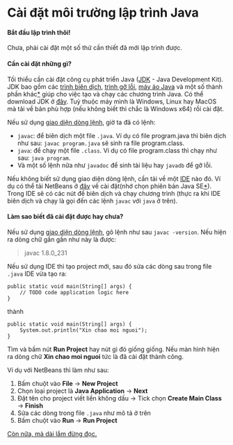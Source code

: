 # Cài đặt môi trường lập trình Java

#### Bắt đầu lập trình thôi!
Chưa, phải cài đặt một số thứ cần thiết đã mới lập trình được.

#### Cần cài đặt những gì?
Tối thiểu cần cài đặt công cụ phát triển Java ([JDK](../terminology.md#JDK) - Java Development Kit). JDK bao gồm các [trình biên dịch](../terminology.md#compiler), [trình gỡ lỗi](../terminology.md#debugger), [máy ảo Java](../terminology.md#JVM) và một số thành phần khác[\*](TLDR.md#JDK-gồm-những-gì) giúp cho việc tạo và chạy các chương trình Java. Có thể download JDK ở [đây](https://www.oracle.com/technetwork/java/javase/downloads/jdk8-downloads-2133151.html). Tuỳ thuộc máy mình là Windows, Linux hay MacOS mà tải về bản phù hợp (nếu không biết thì chắc là Windows x64) rồi cài đặt.

Nếu sử dụng [giao diện dòng lệnh](../terminology.md#CLI), giờ ta đã có lệnh:
- `javac`: để biên dịch một file `.java`. Ví dụ có file program.java thì biên dịch như sau: `javac program.java` sẽ sinh ra file program.class.
- `java`: để chạy một file `.class`. Ví dụ có file program.class thì chạy như sau: `java program`.
- Và một số lệnh nữa như `javadoc` để sinh tài liệu hay `javadb` để gỡ lỗi.

Nếu không biết sử dụng giao diện dòng lệnh, cần tải về một [IDE](../terminology.md#IDE) nào đó. Ví dụ có thể tải NetBeans ở [đây](https://netbeans.org/downloads/8.2/) về cài đặt(nhớ chọn phiên bản Java SE[\*](TLDR.md#java-se-là-gì)). Trong IDE sẽ có các nút để biên dịch và chạy chương trình (thực ra khi IDE biên dịch và chạy là gọi đến các lệnh `javac` với `java` ở trên).

#### Làm sao biết đã cài đặt được hay chưa?
Nếu sử dụng [giao diện dòng lệnh](../terminology.md#CLI), gõ lệnh như sau `javac -version`. Nếu hiện ra dòng chữ gần gần như này là được:
> javac 1.8.0\_231

Nếu sử dụng IDE thì tạo project mới, sau đó sửa các dòng sau trong file `.java` IDE vừa tạo ra:
```
public static void main(String[] args) {
    // TODO code application logic here
}
```
thành
```
public static void main(String[] args) {
    System.out.println("Xin chao moi nguoi");
}
```

Tìm và bấm nút **Run Project** hay nút gì đó giống giống. Nếu màn hình hiện ra dòng chữ **Xin chao moi nguoi** tức là đã cài đặt thành công.

Ví dụ với NetBeans thì làm như sau:
1. Bấm chuột vào **File** &#8594; **New Project**
2. Chọn loại project là **Java Application** &#8594; **Next**
3. Đặt tên cho project viết liền không dấu &#8594; Tick chọn **Create Main Class** &#8594; **Finish**
4. Sửa các dòng trong file `.java` như mô tả ở trên
5. Bấm chuột vào **Run** &#8594; **Run Project**


[Còn nữa, mà dài lắm đừng đọc.](TLDR.md)

